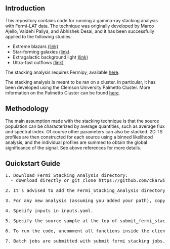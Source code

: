 ## Introduction
This repository contains code for running a gamma-ray stacking analysis with Fermi-LAT data. The technique was originally developed by Marco Ajello, Vaidehi Paliya, and Abhishek Desai, and it has been successfully applied to the following studies: <br />
* Extreme blazars [(link)](https://arxiv.org/pdf/1908.02496.pdf)  <br />
* Star-forming galaxies [(link)](https://arxiv.org/pdf/2003.05493.pdf) <br />
* Extragalactic background light [(link)](https://arxiv.org/pdf/1812.01031.pdf) <br />
* Ultra-fast outflows [(link)](https://iopscience.iop.org/article/10.3847/1538-4357/ac1bb2) <br />

The stacking analysis requires Fermipy, available [here](https://fermipy.readthedocs.io/en/latest/). <br />

The stacking analysis is meant to be ran on a cluster. In particular, it has been developed using the Clemson University Palmetto Cluster. More information on the Palmetto Cluster can be found [here](https://www.palmetto.clemson.edu/palmetto/basic/started/).  <br />


## Methodology 
The main assumption made with the stacking technique is that the source population can be characterized by average quantities, such as average flux and spectral index. Of course other parameters can also be stacked. 2D TS profiles are then constructed for each source using a binned likelihood analysis, and the individual profiles are summed to obtain the global significance of the signal. See above references for more details.  

## Quickstart Guide <br /> 
<pre>
1. Download Fermi_Stacking_Analysis directory:
  - download directly or git clone https://github.com/ckarwin/Fermi_Stacking_Analysis.git

2. It's advised to add the Fermi_Stacking_Analysis directory to your python path. </b>

3. For any new analysis (assuming you added your path), copy the following files to a new analysis directory: client_code.py, inputs.yaml, and submit_fermi_stacking_jobs.py. </b>

4. Specify inputs in inputs.yaml. </b>

5. Specify the source sample at the top of submit_fermi_stacking_jobs.py. </b>

6. To run the code, uncomment all functions inside the client code you want to run. </b>

7. Batch jobs are submitted with submit_fermi_stacking_jobs.py, and the client code can also be ran from the terminal, i.e. to make plots, etc.
</pre>

